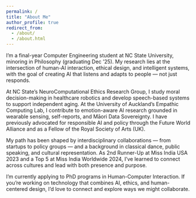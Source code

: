 ```yaml
---
permalink: /
title: "About Me"
author_profile: true
redirect_from: 
  - /about/
  - /about.html
---
```

I’m a final-year Computer Engineering student at NC State University, minoring in Philosophy (graduating Dec ’25). My research lies at the intersection of human-AI interaction, ethical design, and intelligent systems, with the goal of creating AI that listens and adapts to people — not just responds.

At NC State’s NeuroComputational Ethics Research Group, I study moral decision-making in healthcare robotics and develop speech-based systems to support independent aging. At the University of Auckland’s Empathic Computing Lab, I contribute to emotion-aware AI research grounded in wearable sensing, self-reports, and Māori Data Sovereignty. I have previously advocated for responsible AI and policy through the Future World Alliance and as a Fellow of the Royal Society of Arts (UK).

My path has been shaped by interdisciplinary collaborations — from startups to policy groups — and a background in classical dance, public speaking, and cultural representation. As 2nd Runner-Up at Miss India USA 2023 and a Top 5 at Miss India Worldwide 2024, I’ve learned to connect across cultures and lead with both presence and purpose.

I’m currently applying to PhD programs in Human-Computer Interaction. If you’re working on technology that combines AI, ethics, and human-centered design, I’d love to connect and explore ways we might collaborate.

